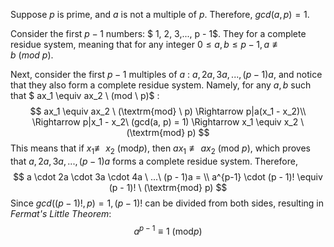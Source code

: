 Suppose $p$ is prime, and $a$ is not a multiple of $p$. Therefore, $gcd(a, p) = 1$.  

Consider the first $p - 1$ numbers: $ 1, 2, 3,..., p - 1$. They for a complete residue system, meaning that for any integer $0 \leq a, b \leq p - 1, a \not\equiv b \ (mod \ p)$.

Next, consider the first $p - 1$ multiples of $a$ : $a, 2a, 3a,...,(p - 1)a$, and notice that they also form a complete residue system. Namely, for any $a, b$ such that $ ax_1 \equiv ax_2 \ (mod \ p)$ :
$$
ax_1 \equiv ax_2 \ (\textrm{mod} \ p) \Rightarrow p|a(x_1 - x_2)\\
\Rightarrow p|x_1 - x_2\ (gcd(a, p) = 1) \Rightarrow x_1 \equiv x_2 \ (\textrm{mod} p)
$$
This means that if $x_1 \not\equiv\ x_2 \ (\textrm{mod} p)$, then $ax_1 \not\equiv ax_2 \ (\textrm{mod} \ p)$, which proves that $a, 2a, 3a,...,(p - 1)a$ forms a complete residue system. Therefore,
$$
a \cdot 2a \cdot 3a \cdot 4a \ ...\ (p - 1)a = \\
a^{p-1} \cdot (p - 1)! \equiv (p - 1)! \ (\textrm{mod} p)
$$
Since $gcd((p - 1)!, p) = 1, (p - 1)!$ can be divided from both sides, resulting in *Fermat's Little Theorem*:
$$
a^{p-1} \equiv 1 \ (\textrm{mod} p)
$$

